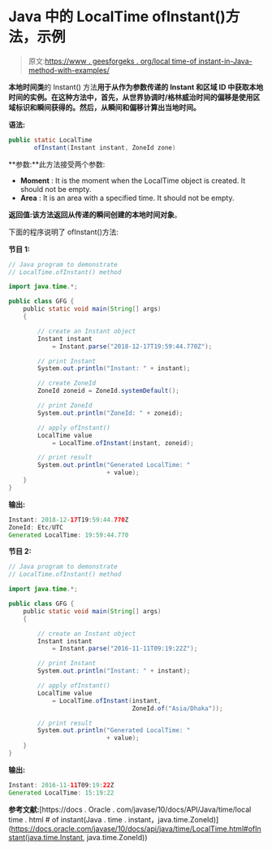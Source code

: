 # Java 中的 LocalTime ofInstant()方法，示例

> 原文:[https://www . geesforgeks . org/local time-of instant-in-Java-method-with-examples/](https://www.geeksforgeeks.org/localtime-ofinstant-method-in-java-with-examples/)

**本地时间类**的 Instant() 方法**用于从作为参数传递的 Instant 和区域 ID 中获取本地时间的实例。在这种方法中，首先，从世界协调时/格林威治时间的偏移是使用区域标识和瞬间获得的。然后，从瞬间和偏移计算出当地时间。**

**语法:**

```java
public static LocalTime 
       ofInstant(Instant instant, ZoneId zone)

```

**参数:**此方法接受两个参数:

*   **Moment** : It is the moment when the LocalTime object is created. It should not be empty.
*   **Area** : It is an area with a specified time. It should not be empty.

**返回值:**该方法返回从传递的瞬间创建的**本地时间对象**。

下面的程序说明了 ofInstant()方法:

**节目 1:**

```java
// Java program to demonstrate
// LocalTime.ofInstant() method

import java.time.*;

public class GFG {
    public static void main(String[] args)
    {

        // create an Instant object
        Instant instant
            = Instant.parse("2018-12-17T19:59:44.770Z");

        // print Instant
        System.out.println("Instant: " + instant);

        // create ZoneId
        ZoneId zoneid = ZoneId.systemDefault();

        // print ZoneId
        System.out.println("ZoneId: " + zoneid);

        // apply ofInstant()
        LocalTime value
            = LocalTime.ofInstant(instant, zoneid);

        // print result
        System.out.println("Generated LocalTime: "
                           + value);
    }
}
```

**输出:**

```java
Instant: 2018-12-17T19:59:44.770Z
ZoneId: Etc/UTC
Generated LocalTime: 19:59:44.770

```

**节目 2:**

```java
// Java program to demonstrate
// LocalTime.ofInstant() method

import java.time.*;

public class GFG {
    public static void main(String[] args)
    {

        // create an Instant object
        Instant instant
            = Instant.parse("2016-11-11T09:19:22Z");

        // print Instant
        System.out.println("Instant: " + instant);

        // apply ofInstant()
        LocalTime value
            = LocalTime.ofInstant(instant,
                                  ZoneId.of("Asia/Dhaka"));

        // print result
        System.out.println("Generated LocalTime: "
                           + value);
    }
}
```

**输出:**

```java
Instant: 2016-11-11T09:19:22Z
Generated LocalTime: 15:19:22

```

**参考文献:**[https://docs . Oracle . com/javase/10/docs/API/Java/time/local time . html # of instant(Java . time . instant，java.time.ZoneId)](https://docs.oracle.com/javase/10/docs/api/java/time/LocalTime.html#ofInstant(java.time.Instant, java.time.ZoneId))